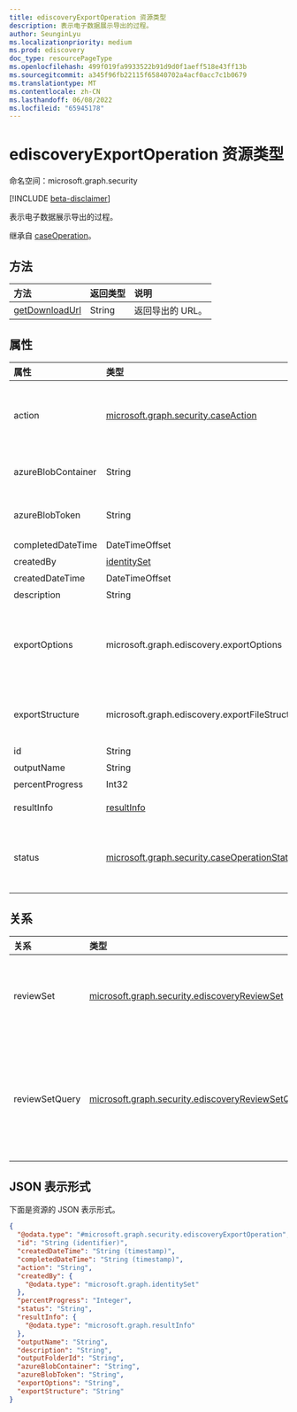```yaml
---
title: ediscoveryExportOperation 资源类型
description: 表示电子数据展示导出的过程。
author: SeunginLyu
ms.localizationpriority: medium
ms.prod: ediscovery
doc_type: resourcePageType
ms.openlocfilehash: 499f019fa9933522b91d9d0f1aeff518e43ff13b
ms.sourcegitcommit: a345f96fb22115f65840702a4acf0acc7c1b0679
ms.translationtype: MT
ms.contentlocale: zh-CN
ms.lasthandoff: 06/08/2022
ms.locfileid: "65945178"
---
```

# <a name="ediscoveryexportoperation-resource-type"></a>ediscoveryExportOperation 资源类型

命名空间：microsoft.graph.security

[!INCLUDE [beta-disclaimer](../../includes/beta-disclaimer.md)]

表示电子数据展示导出的过程。

继承自 [caseOperation](../resources/security-caseoperation.md)。

## <a name="methods"></a>方法
|方法|返回类型|说明|
|:---|:---|:---|
|[getDownloadUrl](../api/security-ediscoveryexportoperation-getdownloadurl.md)|String| 返回导出的 URL。|

## <a name="properties"></a>属性
|属性|类型|说明|
|:---|:---|:---|
|action|[microsoft.graph.security.caseAction](../resources/security-caseoperation.md#caseaction-values)| 操作表示的操作类型。 可能的值为：，`addToReviewSet``applyTags`，，`contentExport``convertToPdf`，`estimateStatistics`，`purgeData`|
|azureBlobContainer|String| 将存储导出的 Azure 存储位置的名称。 这仅适用于存储在自己的 Azure 存储位置中的导出。 |
|azureBlobToken|String| Azure 存储位置的 SAS 令牌。  这仅适用于存储在自己的 Azure 存储位置中的导出。 |
|completedDateTime|DateTimeOffset| 导出完成的日期和时间。|
|createdBy|[identitySet](../resources/identityset.md)| 发起导出操作的用户。|
|createdDateTime|DateTimeOffset| 创建导出的日期和时间。|
|description|String| 为导出提供的说明。|
|exportOptions|microsoft.graph.ediscovery.exportOptions| 为导出提供的选项。 有关更多详细信息，请参阅 [reviewSet：导出](../api/security-ediscoveryreviewset-export.md)。 可取值为：`originalFiles`、`text`、`pdfReplacement`、`fileInfo`、`tags`。|
|exportStructure|microsoft.graph.ediscovery.exportFileStructure|指定导出结构的选项。 有关更多详细信息，请参阅 [reviewSet：导出](../api/security-ediscoveryreviewset-export.md)。 可取值为：`none`、`directory`、`pst`。|
|id|String| 操作的 ID。 只读。 |
|outputName|String| 为导出提供的名称。|
|percentProgress|Int32| 操作的进度。|
|resultInfo|[resultInfo](../resources/resultinfo.md)|包含成功和失败特定的结果信息。 继承自 [caseOperation](../resources/ediscovery-caseoperation.md)。|
|status|[microsoft.graph.security.caseOperationStatus](../resources/security-caseoperation.md#caseoperationstatus-values)| 事例操作的状态。 可取值为：`notStarted`、`submissionFailed`、`running`、`succeeded`、`partiallySucceeded`、`failed`。|

## <a name="relationships"></a>关系
|关系|类型|说明|
|:---|:---|:---|
|reviewSet|[microsoft.graph.security.ediscoveryReviewSet](../resources/security-ediscoveryreviewset.md)|    从其中导出文档的审阅集。|
|reviewSetQuery|[microsoft.graph.security.ediscoveryReviewSetQuery](../resources/security-ediscoveryreviewsetquery.md)|用于筛选要导出的文档的审阅集查询。|

## <a name="json-representation"></a>JSON 表示形式
下面是资源的 JSON 表示形式。
<!-- {
  "blockType": "resource",
  "keyProperty": "id",
  "@odata.type": "microsoft.graph.security.ediscoveryExportOperation",
  "baseType": "microsoft.graph.security.caseOperation",
  "openType": false
}
-->
``` json
{
  "@odata.type": "#microsoft.graph.security.ediscoveryExportOperation",
  "id": "String (identifier)",
  "createdDateTime": "String (timestamp)",
  "completedDateTime": "String (timestamp)",
  "action": "String",
  "createdBy": {
    "@odata.type": "microsoft.graph.identitySet"
  },
  "percentProgress": "Integer",
  "status": "String",
  "resultInfo": {
    "@odata.type": "microsoft.graph.resultInfo"
  },
  "outputName": "String",
  "description": "String",
  "outputFolderId": "String",
  "azureBlobContainer": "String",
  "azureBlobToken": "String",
  "exportOptions": "String",
  "exportStructure": "String"
}
```


